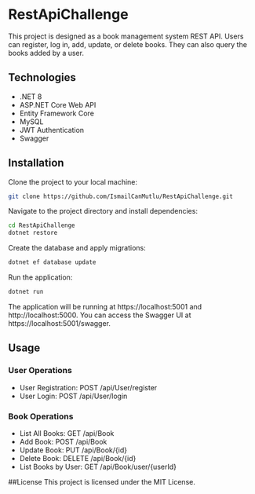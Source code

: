 # RestApiChallenge

This project is designed as a book management system REST API. Users can register, log in, add, update, or delete books. They can also query the books added by a user.

## Technologies

- .NET 8
- ASP.NET Core Web API
- Entity Framework Core
- MySQL
- JWT Authentication
- Swagger

## Installation

Clone the project to your local machine:

```bash
git clone https://github.com/IsmailCanMutlu/RestApiChallenge.git
```
Navigate to the project directory and install dependencies:

```bash
cd RestApiChallenge
dotnet restore
```
Create the database and apply migrations:

```bash
dotnet ef database update
```
Run the application:

```bash
dotnet run
```
The application will be running at https://localhost:5001 and http://localhost:5000. You can access the Swagger UI at https://localhost:5001/swagger.

## Usage

### User Operations

- User Registration: POST /api/User/register
- User Login: POST /api/User/login

### Book Operations

- List All Books: GET /api/Book
- Add Book: POST /api/Book
- Update Book: PUT /api/Book/{id}
- Delete Book: DELETE /api/Book/{id}
- List Books by User: GET /api/Book/user/{userId}

##License
This project is licensed under the MIT License.


